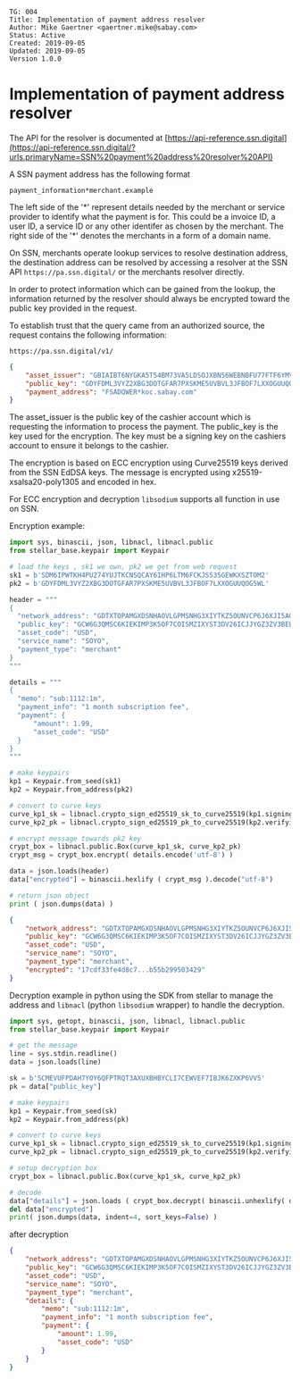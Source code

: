 ```
TG: 004
Title: Implementation of payment address resolver
Author: Mike Gaertner <gaertner.mike@sabay.com>
Status: Active
Created: 2019-09-05
Updated: 2019-09-05
Version 1.0.0
```

Implementation of payment address resolver
==========================================


The API for the resolver is documented at [https://api-reference.ssn.digital](https://api-reference.ssn.digital/?urls.primaryName=SSN%20payment%20address%20resolver%20API)


A SSN payment address has the following format

`payment_information*merchant.example`

The left side of the '\*' represent details needed by the merchant or service provider to identify what the payment is for. This could be a invoice ID, a user ID, a service ID or any other identifer as chosen by the merchant. The right side of the '\*' denotes the merchants in a form of a domain name.

On SSN, merchants operate lookup services to resolve destination address, the destination address can be resolved by accessing a resolver at the SSN API `https://pa.ssn.digital/` or the merchants resolver directly.

In order to protect information which can be gained from the lookup, the information returned by the resolver should always be encrypted toward the public key provided in the request.

To establish trust that the query came from an authorized source, the request contains the following information:

`https://pa.ssn.digital/v1/`

```json
{
    "asset_issuer": "GBIAIBT6NYGKA5T54BM73VA5LDSOJXBN56WEBNBFU77FTF6YMV2SP3CF",
    "public_key": "GDYFDML3VYZ2XBG3DOTGFAR7PXSKME5UVBVL3JFBOF7LXXOGUUQOG5WL",
    "payment_address": "FSADQWER*koc.sabay.com"
}
```

The asset_issuer is the public key of the cashier account which is requesting the information to process the payment. The public_key is the key used for the encryption. The key must be a signing key on the cashiers account to ensure it belongs to the cashier.

The encryption is based on ECC encryption using Curve25519 keys derived from the SSN EdDSA keys. The message is encrypted using x25519-xsalsa20-poly1305 and encoded in hex.


For ECC encryption and decryption `libsodium` supports all function in use on SSN.

Encryption example:

```python {.line-numbers}
import sys, binascii, json, libnacl, libnacl.public
from stellar_base.keypair import Keypair

# load the keys , sk1 we own, pk2 we get from web request
sk1 = b'SDM6IPWTKH4PU274YUJTKCNSQCAY6IHP6LTM6FCKJS535GEWKXSZTOM2'
pk2 = b'GDYFDML3VYZ2XBG3DOTGFAR7PXSKME5UVBVL3JFBOF7LXXOGUUQOG5WL'

header = """
{
  "network_address": "GDTXTOPAMGXDSNHAOVLGPMSNHG3XIYTKZ5OUNVCP6J6XJI5AGMHSK3EP", 
  "public_key": "GCW6G3QMSC6KIEKIMP3K5OF7COISMZIXYST3DV26ICJJYGZ3ZV3BELXW", 
  "asset_code": "USD", 
  "service_name": "SOYO",
  "payment_type": "merchant"
}
"""

details = """
{ 
  "memo": "sub:1112:1m",
  "payment_info": "1 month subscription fee",
  "payment": {
      "amount": 1.99, 
      "asset_code": "USD"
  }
}
"""

# make keypairs
kp1 = Keypair.from_seed(sk1)
kp2 = Keypair.from_address(pk2)

# convert to curve keys
curve_kp1_sk = libnacl.crypto_sign_ed25519_sk_to_curve25519(kp1.signing_key.to_bytes() )
curve_kp2_pk = libnacl.crypto_sign_ed25519_pk_to_curve25519(kp2.verifying_key.to_bytes() )

# encrypt message towards pk2 key
crypt_box = libnacl.public.Box(curve_kp1_sk, curve_kp2_pk)
crypt_msg = crypt_box.encrypt( details.encode('utf-8') )

data = json.loads(header)
data["encrypted"] = binascii.hexlify ( crypt_msg ).decode("utf-8")

# return json object
print ( json.dumps(data) )
```


```json
{
    "network_address": "GDTXTOPAMGXDSNHAOVLGPMSNHG3XIYTKZ5OUNVCP6J6XJI5AGMHSK3EP",
    "public_key": "GCW6G3QMSC6KIEKIMP3K5OF7COISMZIXYST3DV26ICJJYGZ3ZV3BELXW",
    "asset_code": "USD",
    "service_name": "SOYO",
    "payment_type": "merchant",
    "encrypted": "17cdf33fe4d8c7...b55b299503429"
}
```

Decryption example in python using the SDK from stellar to manage the address and `libnacl` (python `libsodium` wrapper) to handle the decryption.

```python {.line-numbers}
import sys, getopt, binascii, json, libnacl, libnacl.public
from stellar_base.keypair import Keypair

# get the message
line = sys.stdin.readline()
data = json.loads(line)

sk = b'SCMEVUFPDAH7YOY6QFPTRQT3AXUXBHBYCLI7CEWVEF7IBJK6ZXKP6VV5'
pk = data["public_key"]

# make keypairs
kp1 = Keypair.from_seed(sk)
kp2 = Keypair.from_address(pk)

# convert to curve keys
curve_kp1_sk = libnacl.crypto_sign_ed25519_sk_to_curve25519(kp1.signing_key.to_bytes() )
curve_kp2_pk = libnacl.crypto_sign_ed25519_pk_to_curve25519(kp2.verifying_key.to_bytes() )

# setup decryption box
crypt_box = libnacl.public.Box(curve_kp1_sk, curve_kp2_pk)

# decode
data["details"] = json.loads ( crypt_box.decrypt( binascii.unhexlify( data["encrypted"] ) ).decode("utf-8") )
del data["encrypted"] 
print( json.dumps(data, indent=4, sort_keys=False) )
```

after decryption

```json
{
    "network_address": "GDTXTOPAMGXDSNHAOVLGPMSNHG3XIYTKZ5OUNVCP6J6XJI5AGMHSK3EP",
    "public_key": "GCW6G3QMSC6KIEKIMP3K5OF7COISMZIXYST3DV26ICJJYGZ3ZV3BELXW",
    "asset_code": "USD",
    "service_name": "SOYO",
    "payment_type": "merchant",
    "details": {
        "memo": "sub:1112:1m",
        "payment_info": "1 month subscription fee",
        "payment": {
            "amount": 1.99,
            "asset_code": "USD"
        }
    }
}
```